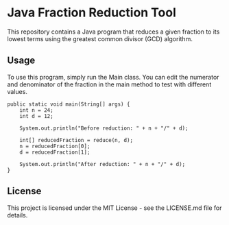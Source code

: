 # Java Fraction Reduction Tool
This repository contains a Java program that reduces a given fraction to its lowest terms using the greatest common divisor (GCD) algorithm.

## Usage
To use this program, simply run the Main class. You can edit the numerator and denominator of the fraction in the main method to test with different values.
``` 
public static void main(String[] args) {
    int n = 24;
    int d = 12;

    System.out.println("Before reduction: " + n + "/" + d);

    int[] reducedFraction = reduce(n, d);
    n = reducedFraction[0];
    d = reducedFraction[1];

    System.out.println("After reduction: " + n + "/" + d);
}

``` 
## License
This project is licensed under the MIT License - see the LICENSE.md file for details.
